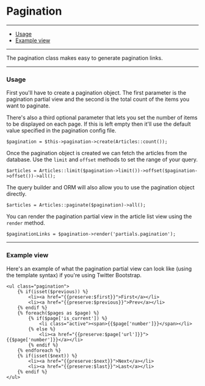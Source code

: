 # Pagination

--------------------------------------------------------

* [Usage](#usage)
* [Example view](#example_view)

--------------------------------------------------------

The pagination class makes easy to generate pagination links.

--------------------------------------------------------

<a id="usage"></a>

### Usage

First you'll have to create a pagination object. The first parameter is the pagination partial view and the second is the total count of the items you want to paginate.

There's also a third optional parameter that lets you set the number of items to be displayed on each page. If this is left empty then it'll use the default value specified in the pagination config file.

	$pagination = $this->pagination->create(Articles::count());

Once the pagination object is created we can fetch the articles from the database. Use the ```limit``` and ```offset``` methods to set the range of your query.

	$articles = Articles::limit($pagination->limit())->offset($pagination->offset())->all();

The query builder and ORM will also allow you to use the pagination object directly.

	$articles = Articles::paginate($pagination)->all();

You can render the pagination partial view in the article list view using the ```render``` method.

	$paginationLinks = $pagination->render('partials.pagination');

--------------------------------------------------------

<a id="example_view"></a>

### Example view

Here's an example of what the pagination partial view can look like (using the template syntax) if you're using Twitter Bootstrap.

	<ul class="pagination">
		{% if(isset($previous)) %}
			<li><a href="{{preserve:$first}}">First</a></li>
			<li><a href="{{preserve:$previous}}">Prev</a></li>
		{% endif %}
		{% foreach($pages as $page) %}
			{% if($page['is_current']) %}
				<li class="active"><span>{{$page['number']}}</span></li>
			{% else %}
				<li><a href="{{preserve:$page['url']}}">{{$page['number']}}</a></li>
			{% endif %}
		{% endforeach %}
		{% if(isset($next)) %}
			<li><a href="{{preserve:$next}}">Next</a></li>
			<li><a href="{{preserve:$last}}">Last</a></li>
		{% endif %}
	</ul>
